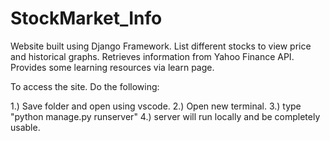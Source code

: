 # StockMarket_Info
Website built using Django Framework. List different stocks to view price and historical graphs. Retrieves information from Yahoo Finance API. Provides some learning resources via learn page.

To access the site. Do the following:

1.) Save folder and open using vscode. 
2.) Open new terminal. 
3.) type "python manage.py runserver"
4.) server will run locally and be completely usable.
